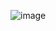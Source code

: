 ![image](https://user-images.githubusercontent.com/90445300/153571647-75cd6a11-fd29-4129-beb1-77a9a6b103c8.png)
